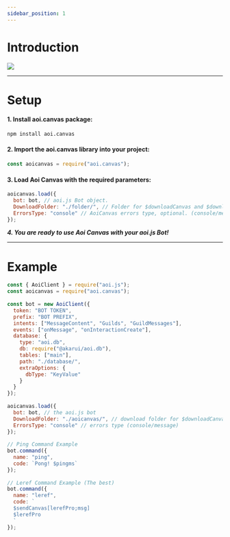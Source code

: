 ```yaml
---
sidebar_position: 1
---
```


# Introduction

<img src="/img/banner.png" />

---

# Setup

#### 1. Install aoi.canvas package:

```bash
npm install aoi.canvas
```

#### 2. Import the aoi.canvas library into your project:

```js
const aoicanvas = require("aoi.canvas");
```

#### 3. Load Aoi Canvas with the required parameters:

```js
aoicanvas.load({
  bot: bot, // aoi.js Bot object.
  DownloadFolder: "./folder/", // Folder for $downloadCanvas and $downloadGIF, optional.
  ErrorsType: "console" // AoiCanvas errors type, optional. (console/message/none)
});
```

***4. You are ready to use Aoi Canvas with your aoi.js Bot!***

---

# Example

```js
const { AoiClient } = require("aoi.js");
const aoicanvas = require("aoi.canvas");
 
const bot = new AoiClient({
  token: "BOT TOKEN",
  prefix: "BOT PREFIX",
  intents: ["MessageContent", "Guilds", "GuildMessages"],
  events: ["onMessage", "onInteractionCreate"],
  database: {
    type: "aoi.db",
    db: require("@akarui/aoi.db"),
    tables: ["main"],
    path: "./database/",
    extraOptions: {
      dbType: "KeyValue"
    }
  }
});
 
aoicanvas.load({
  bot: bot, // the aoi.js bot
  DownloadFolder: "./aoicanvas/", // download folder for $downloadCanvas and $downloadGIF
  ErrorsType: "console" // errors type (console/message)
});
 
// Ping Command Example
bot.command({
  name: "ping",
  code: `Pong! $pingms`
});
 
// Leref Command Example (The best)
bot.command({
  name: "leref",
  code: `
  $sendCanvas[lerefPro;msg]
  $lerefPro
  `
});
```

